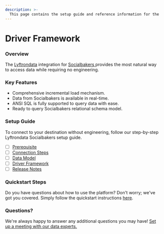 ```yaml
---
description: >-
  This page contains the setup guide and reference information for the Socialbakers source connector.
---
```


# Driver Framework

### Overview

The [Lyftrondata](https://www.lyftrondata.com/) integration for [Socialbakers](https://www.lyftrondata.com/integration/socialbakers/)[ ](https://www.lyftrondata.com/integration/socialbakers/)provides the most natural way to access data while requiring no engineering.

### Key Features

* Comprehensive incremental load mechanism.
* Data from Socialbakers is available in real-time.&#x20;
* ANSI SQL is fully supported to query data with ease.
* Ready to query Socialbakers relational schema model.

### Setup Guide

To connect to your destination without engineering, follow our step-by-step Lyftrondata Socialbakers setup guide.

* [ ] [Prerequisite](../../marketing-analytics/socialbakers/prerequisite.md)
* [ ] [Connection Steps](../../marketing-analytics/socialbakers/connection-steps.md)
* [ ] [Data Model](../../marketing-analytics/socialbakers/data-model/)
* [ ] [Driver Framework](../../marketing-analytics/socialbakers/driver-framework/)
* [ ] [Release Notes](../../marketing-analytics/socialbakers/release-notes.md)

### Quickstart Steps

Do you have questions about how to use the platform? Don't worry; we've got you covered. Simply follow the quickstart instructions [here](../../../quickstart-steps.md).

### Questions? <a href="#questions" id="questions"></a>

We're always happy to answer any additional questions you may have! [Set up a meeting with our data experts.](https://www.lyftrondata.com/book-a-meeting/)


